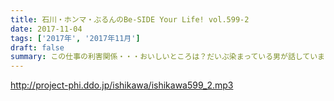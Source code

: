 ```yaml
---
title: 石川・ホンマ・ぶるんのBe-SIDE Your Life! vol.599-2
date: 2017-11-04
tags: ['2017年', '2017年11月']
draft: false
summary: この仕事の利害関係・・・おいしいところは？だいぶ染まっている男が話しています。MIURA
---
```


http://project-phi.ddo.jp/ishikawa/ishikawa599_2.mp3
